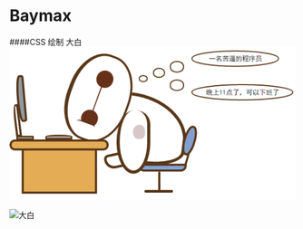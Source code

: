 # Baymax
####CSS 绘制 大白
![大白](https://github.com/Marco2333/Baymax/blob/master/baymax.png)

![大白](https://github.com/Marco2333/Baymax/blob/master/shy_baymax.png)
